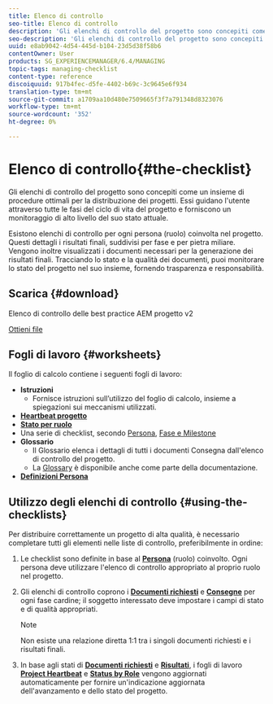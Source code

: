 ```yaml
---
title: Elenco di controllo
seo-title: Elenco di controllo
description: 'Gli elenchi di controllo del progetto sono concepiti come un insieme di procedure ottimali per la distribuzione dei progetti. Essi guidano l''utente attraverso tutte le fasi del ciclo di vita del progetto e forniscono un monitoraggio di alto livello del suo stato attuale. '
seo-description: 'Gli elenchi di controllo del progetto sono concepiti come un insieme di procedure ottimali per la distribuzione dei progetti. Essi guidano l''utente attraverso tutte le fasi del ciclo di vita del progetto e forniscono un monitoraggio di alto livello del suo stato attuale. '
uuid: e8ab9042-4d54-445d-b104-23d5d38f58b6
contentOwner: User
products: SG_EXPERIENCEMANAGER/6.4/MANAGING
topic-tags: managing-checklist
content-type: reference
discoiquuid: 917b4fec-d5fe-4402-b69c-3c9645e6f934
translation-type: tm+mt
source-git-commit: a1709aa10d480e7509665f3f7a791348d8323076
workflow-type: tm+mt
source-wordcount: '352'
ht-degree: 0%

---
```



# Elenco di controllo{#the-checklist}

Gli elenchi di controllo del progetto sono concepiti come un insieme di procedure ottimali per la distribuzione dei progetti. Essi guidano l&#39;utente attraverso tutte le fasi del ciclo di vita del progetto e forniscono un monitoraggio di alto livello del suo stato attuale.

Esistono elenchi di controllo per ogni persona (ruolo) coinvolta nel progetto. Questi dettagli i risultati finali, suddivisi per fase e per pietra miliare. Vengono inoltre visualizzati i documenti necessari per la generazione dei risultati finali. Tracciando lo stato e la qualità dei documenti, puoi monitorare lo stato del progetto nel suo insieme, fornendo trasparenza e responsabilità.

## Scarica {#download}

Elenco di controllo delle best practice AEM progetto v2

[Ottieni file](assets/aem_project_bp_checklistv2-64.xlsx)

## Fogli di lavoro {#worksheets}

Il foglio di calcolo contiene i seguenti fogli di lavoro:

* **Istruzioni**
   * Fornisce istruzioni sull’utilizzo del foglio di calcolo, insieme a spiegazioni sui meccanismi utilizzati.
* **[Heartbeat progetto](/help/managing/best-practices.md#project-heartbeat-dashboard)**
* **[Stato per ruolo](/help/managing/best-practices.md#status-by-role)**
* Una serie di checklist, secondo [Persona](/help/managing/best-practices.md#persona), [Fase e Milestone](/help/managing/best-practices.md#phases-and-milestones)
* **Glossario**
   * Il Glossario elenca i dettagli di tutti i documenti Consegna dall&#39;elenco di controllo del progetto.
   * La [Glossary](/help/managing/best-practices-glossary.md) è disponibile anche come parte della documentazione.
* **[Definizioni Persona](/help/managing/best-practices.md#persona)**

## Utilizzo degli elenchi di controllo {#using-the-checklists}

Per distribuire correttamente un progetto di alta qualità, è necessario completare tutti gli elementi nelle liste di controllo, preferibilmente in ordine:

1. Le checklist sono definite in base al **[Persona](/help/managing/best-practices.md#persona)** (ruolo) coinvolto. Ogni persona deve utilizzare l&#39;elenco di controllo appropriato al proprio ruolo nel progetto.
1. Gli elenchi di controllo coprono i **[Documenti richiesti](/help/managing/best-practices.md#required-documents)** e **[Consegne](/help/managing/best-practices.md#deliverables)** per ogni fase cardine; il soggetto interessato deve impostare i campi di stato e di qualità appropriati.

   >[!NOTE]
   >
   >Non esiste una relazione diretta 1:1 tra i singoli documenti richiesti e i risultati finali.

1. In base agli stati di **[Documenti richiesti](/help/managing/best-practices.md#required-documents)** e **[Risultati](/help/managing/best-practices.md#deliverables)**, i fogli di lavoro **[Project Heartbeat](/help/managing/best-practices.md#project-heartbeat-dashboard)** e **[Status by Role](/help/managing/best-practices.md#status-by-role)** vengono aggiornati automaticamente per fornire un&#39;indicazione aggiornata dell&#39;avanzamento e dello stato del progetto.